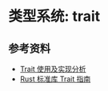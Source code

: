 # 类型系统: trait

## 参考资料

-  [Trait 使用及实现分析](https://rustmagazine.github.io/rust_magazine_2021/chapter_4/ant_trait.html)
-  [Rust 标准库 Trait 指南](https://rustmagazine.github.io/rust_magazine_2021/chapter_7/rusts-standard-library-traits.html#完整rust-标准库-trait-指南)